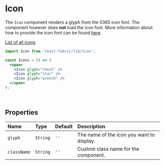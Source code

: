 # Icon

The `Icon` component renders a glyph from the 0365 icon font. The component however 
does **not** load the icon font. More information about how to provide the icon font
can be found [here](https://github.com/kmees/react-fabric#fonts--icons).

[List of all icons](http://dev.office.com/fabric/styles#icons)

```jsx
import Icon from 'react-fabric/lib/Icon';

const Icons = () => (
  <span>
    <Icon glyph="check" />
    <Icon glyph="star" />
    <Icon glyph="wrench" />
  </span>
);
```
<br />

## Properties

| Name        | Type     | Default | Description                               |
| :-----      | :-----   | :-----  | :-----                                    |
| `glyph`     | `String` | `''`    | The name of the icon you want to display. |
| `className` | `String` | `''`    | Custom class name for the component.      |
